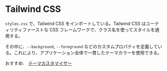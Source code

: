 # Tailwind CSS

`styles.css` で、Tailwind CSS をインポートしている。Tailwind CSS はユーティリティファーストな CSS フレームワークで、クラス名を使ってスタイルを適用する。

その中に、`--background`, `--foreground` などのカスタムプロパティを定義している。これにより、アプリケーション全体で一貫したテーマカラーを使用できる。

おすすめ:　[テーマカスタマイザー](https://tweakcn.com/)
